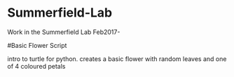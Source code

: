 # Summerfield-Lab
Work in the Summerfield Lab Feb2017-


#Basic Flower Script

intro to turtle for python. creates a basic flower with random leaves and one of 4 coloured petals
